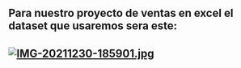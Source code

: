 ## Para nuestro proyecto de ventas en excel el dataset que usaremos sera este:
## [![IMG-20211230-185901.jpg](https://i.postimg.cc/RhTpf8TK/IMG-20211230-185901.jpg)](https://postimg.cc/dZL9c5pV)

